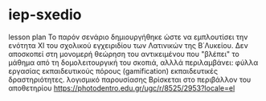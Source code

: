 # iep-sxedio
lesson plan
Το παρόν σενάριο δημιουργήθηκε ώστε να εμπλουτίσει την ενότητα ΧΙ του σχολικού εγχειριδίου των Λατινικών της Β΄Λυκείου.
Δεν αποσκοπεί στη μονομερή θεώρηση του αντικειμένου που "βλέπει" το μάθημα από τη δομολειτουργική του σκοπιά, αλλλά περιλαμβάνει:
φύλλα εργασίας
εκπαιδευτικούς πόρους (gamification)
εκπαιδευτικές δραστηριότητες.
λογισμικό παρουσίασης
Βρίσκεται στο περιβάλλον του αποθετηρίου https://photodentro.edu.gr/ugc/r/8525/2953?locale=el
